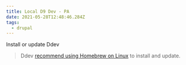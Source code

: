 ```yaml
---
title: Local D9 Dev - PA
date: 2021-05-28T12:48:46.284Z
tags:
  - drupal
---
```

Install or update Ddev
> Ddev [recommend using Homebrew on Linux](https://ddev.readthedocs.io/en/stable/) to install and update.


